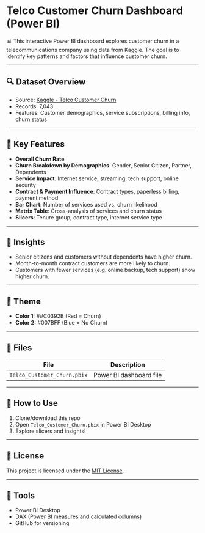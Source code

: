 # Telco Customer Churn Dashboard (Power BI)

📊 This interactive Power BI dashboard explores customer churn in a telecommunications company using data from Kaggle. The goal is to identify key patterns and factors that influence customer churn.

---

## 🔍 Dataset Overview

- Source: [Kaggle - Telco Customer Churn](https://www.kaggle.com/datasets/blastchar/telco-customer-churn)
- Records: 7,043
- Features: Customer demographics, service subscriptions, billing info, churn status

---

## 🎯 Key Features

- **Overall Churn Rate**
- **Churn Breakdown by Demographics**: Gender, Senior Citizen, Partner, Dependents
- **Service Impact**: Internet service, streaming, tech support, online security
- **Contract & Payment Influence**: Contract types, paperless billing, payment method
- **Bar Chart**: Number of services used vs. churn likelihood
- **Matrix Table**: Cross-analysis of services and churn status
- **Slicers**: Tenure group, contract type, internet service type

---

## 🧠 Insights

- Senior citizens and customers without dependents have higher churn.
- Month-to-month contract customers are more likely to churn.
- Customers with fewer services (e.g. online backup, tech support) show higher churn.

---

## 🎨 Theme

- **Color 1:** ##C0392B (Red = Churn)
- **Color 2:** #007BFF (Blue =  No Churn)

---

## 📁 Files

| File                          | Description                        |
|-------------------------------|------------------------------------|
| `Telco_Customer_Churn.pbix`  | Power BI dashboard file            |

---

## 📌 How to Use

1. Clone/download this repo
2. Open `Telco_Customer_Churn.pbix` in Power BI Desktop
3. Explore slicers and insights!

---

## 📜 License

This project is licensed under the [MIT License](LICENSE).

---

## 🧰 Tools

- Power BI Desktop
- DAX (Power BI measures and calculated columns)
- GitHub for versioning
